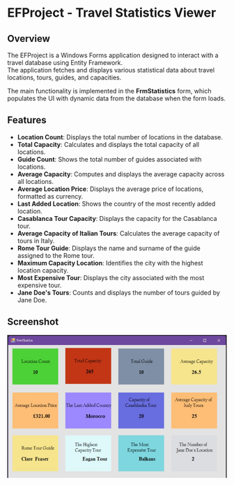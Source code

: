 # EFProject - Travel Statistics Viewer

## Overview

The EFProject is a Windows Forms application designed to interact with a travel database using Entity Framework.  
The application fetches and displays various statistical data about travel locations, tours, guides, and capacities.

The main functionality is implemented in the **FrmStatistics** form, which populates the UI with dynamic data from the database when the form loads.

## Features

- **Location Count**: Displays the total number of locations in the database.
- **Total Capacity**: Calculates and displays the total capacity of all locations.
- **Guide Count**: Shows the total number of guides associated with locations.
- **Average Capacity**: Computes and displays the average capacity across all locations.
- **Average Location Price**: Displays the average price of locations, formatted as currency.
- **Last Added Location**: Shows the country of the most recently added location.
- **Casablanca Tour Capacity**: Displays the capacity for the Casablanca tour.
- **Average Capacity of Italian Tours**: Calculates the average capacity of tours in Italy.
- **Rome Tour Guide**: Displays the name and surname of the guide assigned to the Rome tour.
- **Maximum Capacity Location**: Identifies the city with the highest location capacity.
- **Most Expensive Tour**: Displays the city associated with the most expensive tour.
- **Jane Doe's Tours**: Counts and displays the number of tours guided by Jane Doe.

## Screenshot

![EFP](images/EFM.jpg)


